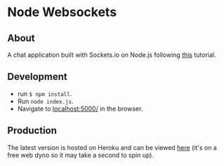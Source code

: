 # Node Websockets

## About
A chat application built with Sockets.io on Node.js following [this](http://socket.io/get-started/chat/) tutorial.

## Development
* run `$ npm install`.
* Run `node index.js`.
* Navigate to [localhost:5000/](http://localhost:5000/) in the browser.

## Production
The latest version is hosted on Heroku and can be viewed [here](https://node-websockets.herokuapp.com/) (it's on a free web dyno so it may take a second to spin up).